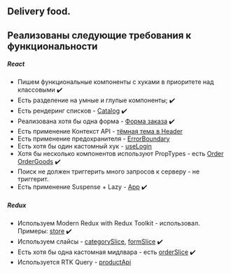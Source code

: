 ## Delivery food.

## Реализованы следующие требования к функциональности

##### React

- Пишем функциональные компоненты c хуками в приоритете над классовыми :heavy_check_mark:
- Есть разделение на умные и глупые компоненты; :heavy_check_mark:
- Есть рендеринг списков - [Catalog](https://github.com/cxvint/delivery/blob/main/src/components/Catalog/Catalog.jsx) :heavy_check_mark:
- Реализована хотя бы одна форма - [Форма заказа](https://github.com/cxvint/delivery/blob/main/src/components/ModalDelivery/ModalDelivery.jsx) :heavy_check_mark:
- Есть применение Контекст API - [тёмная тема в Header](https://github.com/cxvint/delivery/blob/main/src/components/Header/Header.jsx)
- Есть применение предохранителя - [ErrorBoundary](https://github.com/cxvint/delivery/blob/main/src/components/ErrorBoundary/ErrorBoundary.jsx)
- Есть хотя бы один кастомный хук - [useLogin](https://github.com/cxvint/delivery/blob/main/src/components/Login/useLogin.jsx)
- Хотя бы несколько компонентов используют PropTypes - есть [Order](https://github.com/cxvint/delivery/blob/main/src/components/Order/Order.jsx)
  [OrderGoods](https://github.com/cxvint/delivery/blob/main/src/components/OrderGoods/OrderGoods.jsx) :heavy_check_mark:
- Поиск не должен триггерить много запросов к серверу - не триггерит.
- Есть применение Suspense + Lazy - [App](https://github.com/cxvint/delivery/blob/main/src/App.jsx) :heavy_check_mark:

##### Redux

- Используем Modern Redux with Redux Toolkit - использовал. Примеры: [store](https://github.com/cxvint/delivery/tree/main/src/store) :heavy_check_mark:
- Используем слайсы - [categorySlice](https://github.com/cxvint/delivery/blob/main/src/store/category/categorySlice.js),
  [formSlice](https://github.com/cxvint/delivery/blob/main/src/store/form/formSlice.js) :heavy_check_mark:
- Есть хотя бы одна кастомная мидлвара - есть [orderSlice](https://github.com/cxvint/delivery/blob/main/src/store/order/orderSlice.js) :heavy_check_mark:
- Используется RTK Query - [productApi](https://github.com/cxvint/delivery/blob/main/src/store/product/productApi.js)
